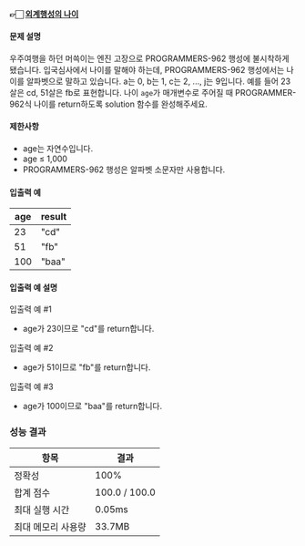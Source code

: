 #### 👉🏻 [외계행성의 나이](https://school.programmers.co.kr/learn/courses/30/lessons/120834)

#### 문제 설명

우주여행을 하던 머쓱이는 엔진 고장으로 PROGRAMMERS-962 행성에 불시착하게 됐습니다. 입국심사에서 나이를 말해야 하는데, PROGRAMMERS-962 행성에서는 나이를 알파벳으로 말하고 있습니다. a는 0, b는 1, c는 2, ..., j는 9입니다. 예를 들어 23살은 cd, 51살은 fb로 표현합니다. 나이 `age`가 매개변수로 주어질 때 PROGRAMMER-962식 나이를 return하도록 solution 함수를 완성해주세요.

#### 제한사항

- age는 자연수입니다.
- age ≤ 1,000
- PROGRAMMERS-962 행성은 알파벳 소문자만 사용합니다.

#### 입출력 예

| age | result |
| --- | ------ |
| 23  | "cd"   |
| 51  | "fb"   |
| 100 | "baa"  |

#### 입출력 예 설명

입출력 예 #1

- age가 23이므로 "cd"를 return합니다.

입출력 예 #2

- age가 51이므로 "fb"를 return합니다.

입출력 예 #3

- age가 100이므로 "baa"를 return합니다.

### 성능 결과

| 항목               | 결과          |
| ------------------ | ------------- |
| 정확성             | 100%          |
| 합계 점수          | 100.0 / 100.0 |
| 최대 실행 시간     | 0.05ms        |
| 최대 메모리 사용량 | 33.7MB        |
